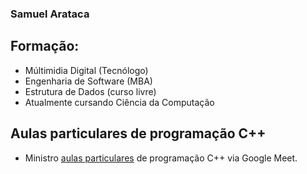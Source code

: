 ### Samuel Arataca 
## Formação:
- Múltimidia Digital (Tecnólogo)
- Engenharia de Software (MBA)
- Estrutura de Dados (curso livre)
- Atualmente cursando Ciência da Computação

## Aulas particulares de programação C++
- Ministro <a href=https://www.superprof.com.br/aulas-programacao-aulas-remotas-via-google-meet.html>aulas particulares</a> de programação C++ via Google Meet. 

<!--
Hi 👋
**arataca89/arataca89** is a ✨ _special_ ✨ repository because its `README.md` (this file) appears on your GitHub profile.

Here are some ideas to get you started:

- 🔭 I’m currently working on ...
- 🌱 I’m currently learning ...
- 👯 I’m looking to collaborate on ...
- 🤔 I’m looking for help with ...
- 💬 Ask me about ...
- 📫 How to reach me: ...
- 😄 Pronouns: ...
- ⚡ Fun fact: ...
-->

